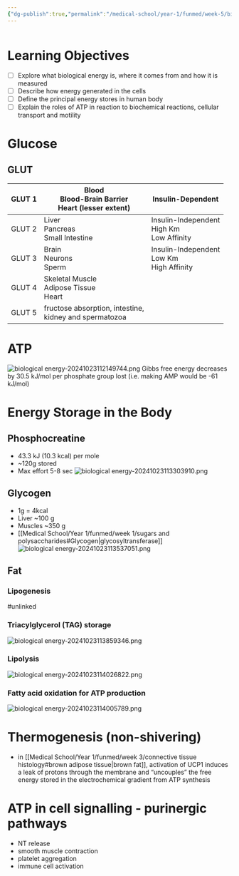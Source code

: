 ```yaml
---
{"dg-publish":true,"permalink":"/medical-school/year-1/funmed/week-5/biological-energy/","tags":["funmed"],"updated":"2024-11-23T11:37:56.000+00:00"}
---
```


```table-of-contents
```
# Learning Objectives
- [ ] Explore what biological energy is, where it comes from and how it is measured
- [ ] Describe how energy generated in the cells
- [ ] Define the principal energy stores in human body
- [ ] Explain the roles of ATP in reaction to biochemical reactions, cellular transport and motility

# Glucose

## GLUT

| GLUT 1 | Blood<br>Blood-Brain Barrier<br>Heart (lesser extent)     | Insulin-Dependent                              |
| ------ | --------------------------------------------------------- | ---------------------------------------------- |
| GLUT 2 | Liver<br>Pancreas<br>Small Intestine                      | Insulin-Independent<br>High Km<br>Low Affinity |
| GLUT 3 | Brain<br>Neurons<br>Sperm                                 | Insulin-Independent<br>Low Km<br>High Affinity |
| GLUT 4 | Skeletal Muscle<br>Adipose Tissue<br>Heart                |                                                |
| GLUT 5 | fructose absorption, intestine,<br>kidney and spermatozoa |                                                |

# ATP
![biological energy-20241023112149744.png](/img/user/Medical%20School/Year%201/funmed/week%205/attachments/biological%20energy-20241023112149744.png)
Gibbs free energy decreases by 30.5 kJ/mol per phosphate group lost
(i.e. making AMP would be -61 kJ/mol)

# Energy Storage in the Body
## Phosphocreatine
- 43.3 kJ (10.3 kcal) per mole
- ~120g stored
- Max effort 5-8 sec
![biological energy-20241023113303910.png](/img/user/Medical%20School/Year%201/funmed/week%205/attachments/biological%20energy-20241023113303910.png)
## Glycogen
- 1g = 4kcal
- Liver ~100 g
- Muscles ~350 g
- [[Medical School/Year 1/funmed/week 1/sugars and polysaccharides#Glycogen\|glycosyltransferase]]
![biological energy-20241023113537051.png](/img/user/Medical%20School/Year%201/funmed/week%205/attachments/biological%20energy-20241023113537051.png)
## Fat
### Lipogenesis
#unlinked
### Triacylglycerol (TAG) storage
![biological energy-20241023113859346.png](/img/user/Medical%20School/Year%201/funmed/week%205/attachments/biological%20energy-20241023113859346.png)
### Lipolysis
![biological energy-20241023114026822.png](/img/user/Medical%20School/Year%201/funmed/week%205/attachments/biological%20energy-20241023114026822.png)
### Fatty acid oxidation for ATP production
![biological energy-20241023114005789.png](/img/user/Medical%20School/Year%201/funmed/week%205/attachments/biological%20energy-20241023114005789.png)

# Thermogenesis (non-shivering)
- in [[Medical School/Year 1/funmed/week 3/connective tissue histology#brown adipose tissue\|brown fat]], activation of UCP1 induces a leak of protons through the membrane and “uncouples” the free energy stored in the electrochemical gradient from ATP synthesis

# ATP in cell signalling - purinergic pathways
- NT release
- smooth muscle contraction
- platelet aggregation
- immune cell activation
